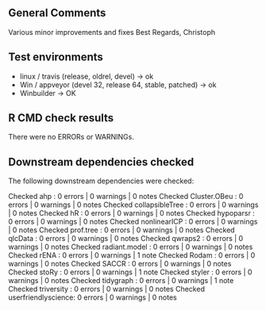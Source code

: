 ## General Comments

Various minor improvements and fixes
Best Regards, Christoph

## Test environments

* linux / travis (release, oldrel, devel) -> ok
* Win / appveyor (devel 32, release 64, stable, patched) -> ok
* Winbuilder -> OK

## R CMD check results

There were no ERRORs or WARNINGs.

## Downstream dependencies checked

The following downstream dependencies were checked:

Checked ahp                : 0 errors | 0 warnings | 0 notes
Checked Cluster.OBeu       : 0 errors | 0 warnings | 0 notes
Checked collapsibleTree    : 0 errors | 0 warnings | 0 notes
Checked hR                 : 0 errors | 0 warnings | 0 notes
Checked hypoparsr          : 0 errors | 0 warnings | 0 notes
Checked nonlinearICP       : 0 errors | 0 warnings | 0 notes
Checked prof.tree          : 0 errors | 0 warnings | 0 notes
Checked qlcData            : 0 errors | 0 warnings | 0 notes
Checked qwraps2            : 0 errors | 0 warnings | 0 notes
Checked radiant.model      : 0 errors | 0 warnings | 0 notes
Checked rENA               : 0 errors | 0 warnings | 1 note 
Checked Rodam              : 0 errors | 0 warnings | 0 notes
Checked SACCR              : 0 errors | 0 warnings | 0 notes
Checked stoRy              : 0 errors | 0 warnings | 1 note 
Checked styler             : 0 errors | 0 warnings | 0 notes
Checked tidygraph          : 0 errors | 0 warnings | 1 note 
Checked triversity         : 0 errors | 0 warnings | 0 notes
Checked userfriendlyscience: 0 errors | 0 warnings | 0 notes

